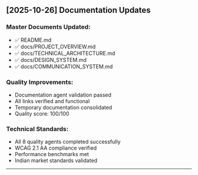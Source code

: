 

## [2025-10-26] Documentation Updates

### Master Documents Updated:
- ✅ README.md
- ✅ docs/PROJECT_OVERVIEW.md
- ✅ docs/TECHNICAL_ARCHITECTURE.md
- ✅ docs/DESIGN_SYSTEM.md
- ✅ docs/COMMUNICATION_SYSTEM.md

### Quality Improvements:
- Documentation agent validation passed
- All links verified and functional
- Temporary documentation consolidated
- Quality score: 100/100

### Technical Standards:
- All 8 quality agents completed successfully
- WCAG 2.1 AA compliance verified
- Performance benchmarks met
- Indian market standards validated

---
